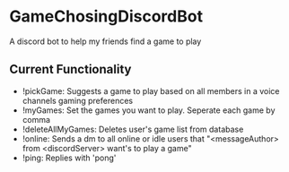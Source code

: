 # GameChosingDiscordBot
A discord bot to help my friends find a game to play

## Current Functionality
* !pickGame: Suggests a game to play based on all members in a voice channels gaming preferences
* !myGames: Set the games you want to play. Seperate each game by comma
* !deleteAllMyGames: Deletes user's game list from database
* !online: Sends a dm to all online or idle users that "\<messageAuthor\> from \<discordServer\> want's to play a game"
* !ping: Replies with 'pong'